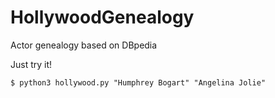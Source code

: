 # HollywoodGenealogy
Actor genealogy based on DBpedia

Just try it!

```
$ python3 hollywood.py "Humphrey Bogart" "Angelina Jolie"
```